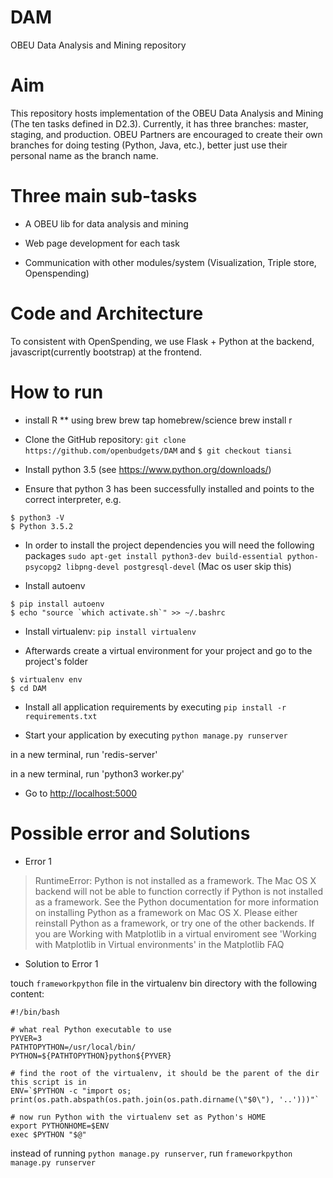 # DAM
OBEU Data Analysis and Mining repository

# Aim

This repository hosts implementation of the OBEU Data Analysis and Mining (The ten tasks defined in D2.3).
Currently, it has three branches: master, staging, and production.
OBEU Partners are encouraged to create their own branches for doing testing (Python, Java, etc.), better just use their personal name as the branch name. 


# Three main sub-tasks

* A OBEU lib for data analysis and mining

* Web page development for each task

* Communication with other modules/system (Visualization, Triple store, Openspending)

# Code and Architecture

To consistent with OpenSpending, we use Flask + Python at the backend, javascript(currently bootstrap) at the frontend.

# How to run

* install R
** using brew
    brew tap homebrew/science
    brew install r

* Clone the GitHub repository: `git clone https://github.com/openbudgets/DAM` and `$ git checkout tiansi`

* Install python 3.5 (see <https://www.python.org/downloads/>)

* Ensure that python 3 has been successfully installed and points to the correct interpreter, e.g.
```
$ python3 -V
$ Python 3.5.2
```

* In order to install the project dependencies you will need the following packages
`sudo apt-get install python3-dev build-essential python-psycopg2 libpng-devel postgresql-devel` (Mac os user skip this)

* Install autoenv
```
$ pip install autoenv
$ echo "source `which activate.sh`" >> ~/.bashrc
```

* Install virtualenv: `pip install virtualenv`

* Afterwards create a virtual environment for your project and go to the project's folder
```
$ virtualenv env
$ cd DAM
```

* Install all application requirements by executing
`pip install -r requirements.txt`


* Start your application by executing
`python manage.py runserver`

in a new terminal, run 'redis-server'

in a new terminal, run 'python3 worker.py'
 
* Go to <http://localhost:5000>

# Possible error and Solutions
* Error 1

> RuntimeError: Python is not installed as a framework. The Mac OS X backend will not be able to function correctly if Python is not installed as a framework.
> See the Python documentation for more information on installing Python as a framework on Mac OS X. Please either reinstall Python as a framework, or try
> one of the other backends. If you are Working with Matplotlib in a virtual enviroment see 'Working with Matplotlib in Virtual environments' in the Matplotlib FAQ

* Solution to Error 1

 touch `frameworkpython` file in the virtualenv bin directory with the following content:
```
#!/bin/bash

# what real Python executable to use
PYVER=3
PATHTOPYTHON=/usr/local/bin/
PYTHON=${PATHTOPYTHON}python${PYVER}

# find the root of the virtualenv, it should be the parent of the dir this script is in
ENV=`$PYTHON -c "import os; print(os.path.abspath(os.path.join(os.path.dirname(\"$0\"), '..')))"`

# now run Python with the virtualenv set as Python's HOME
export PYTHONHOME=$ENV
exec $PYTHON "$@"
```

 instead of running `python manage.py runserver`, run `frameworkpython manage.py runserver`




